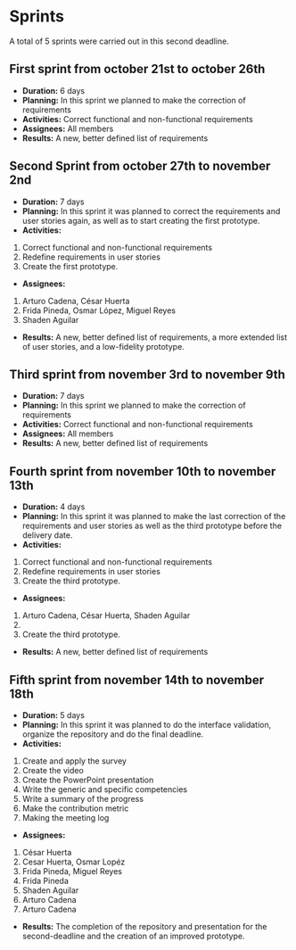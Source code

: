 # Sprints 
A total of 5 sprints were carried out in this second deadline.

## First sprint from october 21st to october 26th
- **Duration:** 6 days
- **Planning:** In this sprint we planned to make the correction of requirements 
- **Activities:** Correct functional and non-functional requirements 
- **Assignees:** All members
- **Results:** A new, better defined list of requirements

## Second Sprint from october 27th to november 2nd
- **Duration:** 7 days
- **Planning:** In this sprint it was planned to correct the requirements and user stories again, as well as to start creating the first prototype. 
- **Activities:** 
1. Correct functional and non-functional requirements 
2. Redefine requirements in user stories
3. Create the first prototype.
- **Assignees:** 
1. Arturo Cadena, César Huerta 
2. Frida Pineda, Osmar López, Miguel Reyes
3. Shaden Aguilar
- **Results:** A new, better defined list of requirements, a more extended list of user stories, and a low-fidelity prototype.

## Third sprint from november 3rd to november 9th
- **Duration:** 7 days
- **Planning:** In this sprint we planned to make the correction of requirements 
- **Activities:** Correct functional and non-functional requirements 
- **Assignees:** All members
- **Results:** A new, better defined list of requirements

## Fourth sprint from november 10th to november 13th
- **Duration:** 4 days
- **Planning:** In this sprint it was planned to make the last correction of the requirements and user stories as well as the third prototype before the delivery date.
- **Activities:** 
1. Correct functional and non-functional requirements
2. Redefine requirements in user stories
3. Create the third prototype.
- **Assignees:** 
1. Arturo Cadena, César Huerta, Shaden Aguilar
2. 
3. Create the third prototype.
- **Results:** A new, better defined list of requirements

## Fifth sprint from november 14th to november 18th
- **Duration:** 5 days
- **Planning:** In this sprint it was planned to do the interface validation, organize the repository and do the final deadline.  
- **Activities:** 
1. Create and apply the survey
2. Create the video 
3. Create the PowerPoint presentation
4. Write the generic and specific competencies
5. Write a summary of the progress 
6. Make the contribution metric
7. Making the meeting log
- **Assignees:** 
1. César Huerta 
2. Cesar Huerta, Osmar Lopéz  
3. Frida Pineda, Miguel Reyes
4. Frida Pineda
5. Shaden Aguilar
6. Arturo Cadena
7. Arturo Cadena
- **Results:** The completion of the repository and presentation for the second-deadline and the creation of an improved prototype.
